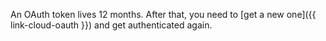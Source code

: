 An OAuth token lives 12 months. After that, you need to [get a new one]({{ link-cloud-oauth }}) and get authenticated again.